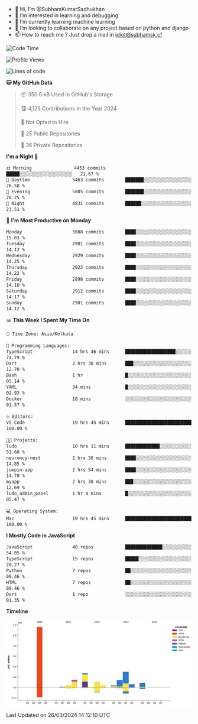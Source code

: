 - 👋 Hi, I’m @SubhamKumarSadhukhan
- 👀 I’m interested in learning and debugging
- 🌱 I’m currently learning machine learning
- 💞️ I’m looking to collaborate on any project based on python and django
- 📫 How to reach me ?
      Just drop a mail in idiot@subhamsk.cf

<!---
SubhamKumarSadhukhan/SubhamKumarSadhukhan is a ✨ special ✨ repository because its `README.md` (this file) appears on your GitHub profile.
You can click the Preview link to take a look at your changes.
--->


<!--START_SECTION:waka-->
![Code Time](http://img.shields.io/badge/Code%20Time-2%2C038%20hrs%2051%20mins-blue)

![Profile Views](http://img.shields.io/badge/Profile%20Views-6-blue)

![Lines of code](https://img.shields.io/badge/From%20Hello%20World%20I%27ve%20Written-2.4%20million%20lines%20of%20code-blue)

**🐱 My GitHub Data** 

> 📦 350.0 kB Used in GitHub's Storage 
 > 
> 🏆 4,125 Contributions in the Year 2024
 > 
> 🚫 Not Opted to Hire
 > 
> 📜 25 Public Repositories 
 > 
> 🔑 36 Private Repositories 
 > 
**I'm a Night 🦉** 

```text
🌞 Morning                4453 commits        █████░░░░░░░░░░░░░░░░░░░░   21.67 % 
🌆 Daytime                5463 commits        ███████░░░░░░░░░░░░░░░░░░   26.58 % 
🌃 Evening                5805 commits        ███████░░░░░░░░░░░░░░░░░░   28.25 % 
🌙 Night                  4831 commits        ██████░░░░░░░░░░░░░░░░░░░   23.51 % 
```
📅 **I'm Most Productive on Monday** 

```text
Monday                   3088 commits        ████░░░░░░░░░░░░░░░░░░░░░   15.03 % 
Tuesday                  2901 commits        ████░░░░░░░░░░░░░░░░░░░░░   14.12 % 
Wednesday                2929 commits        ████░░░░░░░░░░░░░░░░░░░░░   14.25 % 
Thursday                 2923 commits        ████░░░░░░░░░░░░░░░░░░░░░   14.22 % 
Friday                   2898 commits        ████░░░░░░░░░░░░░░░░░░░░░   14.10 % 
Saturday                 2912 commits        ████░░░░░░░░░░░░░░░░░░░░░   14.17 % 
Sunday                   2901 commits        ████░░░░░░░░░░░░░░░░░░░░░   14.12 % 
```


📊 **This Week I Spent My Time On** 

```text
🕑︎ Time Zone: Asia/Kolkata

💬 Programming Languages: 
TypeScript               14 hrs 46 mins      ███████████████████░░░░░░   74.79 % 
Dart                     2 hrs 30 mins       ███░░░░░░░░░░░░░░░░░░░░░░   12.70 % 
Bash                     1 hr                █░░░░░░░░░░░░░░░░░░░░░░░░   05.14 % 
YAML                     34 mins             █░░░░░░░░░░░░░░░░░░░░░░░░   02.93 % 
Docker                   18 mins             ░░░░░░░░░░░░░░░░░░░░░░░░░   01.57 % 

🔥 Editors: 
VS Code                  19 hrs 45 mins      █████████████████████████   100.00 % 

🐱‍💻 Projects: 
ludo                     10 hrs 11 mins      █████████████░░░░░░░░░░░░   51.60 % 
neuroncy-nest            2 hrs 56 mins       ████░░░░░░░░░░░░░░░░░░░░░   14.85 % 
jumpin-app               2 hrs 54 mins       ████░░░░░░░░░░░░░░░░░░░░░   14.70 % 
myapp                    2 hrs 30 mins       ███░░░░░░░░░░░░░░░░░░░░░░   12.69 % 
ludo_admin_panel         1 hr 4 mins         █░░░░░░░░░░░░░░░░░░░░░░░░   05.47 % 

💻 Operating System: 
Mac                      19 hrs 45 mins      █████████████████████████   100.00 % 
```

**I Mostly Code in JavaScript** 

```text
JavaScript               40 repos            ██████████████░░░░░░░░░░░   54.05 % 
TypeScript               15 repos            █████░░░░░░░░░░░░░░░░░░░░   20.27 % 
Python                   7 repos             ██░░░░░░░░░░░░░░░░░░░░░░░   09.46 % 
HTML                     7 repos             ██░░░░░░░░░░░░░░░░░░░░░░░   09.46 % 
Dart                     1 repo              ░░░░░░░░░░░░░░░░░░░░░░░░░   01.35 % 
```



**Timeline**

![Lines of Code chart](https://raw.githubusercontent.com/SubhamKumarSadhukhan/SubhamKumarSadhukhan/main/assets/bar_graph.png)


 Last Updated on 26/03/2024 14:12:10 UTC
<!--END_SECTION:waka-->
